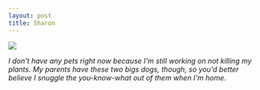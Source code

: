 ```yaml
---
layout: post
title: Sharon
---
```


![](https://40.media.tumblr.com/f9a26395b5fdbcd8487eb8e912777b90/tumblr_ns4l0nQHjM1rloozgo1_1280.jpg)

_I don't have any pets right now because I'm still working on not killing my plants. My parents have these two bigs dogs, though, so you'd better believe I snuggle the you-know-what out of them when I'm home._

